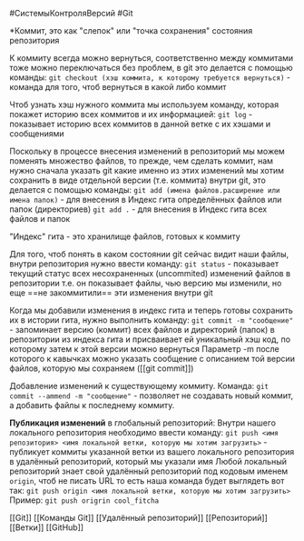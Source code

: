 #СистемыКонтроляВерсий #Git 

*Коммит, это как "слепок" или "точка сохранения" состояния репозитория

К коммиту всегда можно вернуться, соответственно между коммитами тоже можно переключаться без проблем, в git это делается с помощью команды:
`git checkout (хэш коммита, к которому требуется вернуться)` - команда для того, чтоб вернуться в какой либо коммит

Чтоб узнать хэш нужного коммита мы используем команду, которая покажет историю всех коммитов и их информацией:
`git log` - показывает историю всех коммитов в данной ветке с их хэшами и сообщениями

Поскольку в процессе внесения изменений в репозиторий мы можем поменять множество файлов, то прежде, чем сделать коммит, нам нужно сначала указать git какие именно из этих изменений мы хотим сохранить в виде отдельной версии (т.е. коммита) внутри git, это делается с помощью команды:
`git add (имена файлов.расширение или имена папок)` - для внесения в Индекс гита определённых файлов или папок (директориев)
`git add .` - для внесения в Индекс гита всех файлов и папок

"Индекс" гита - это хранилище файлов, готовых к коммиту

Для того, чтоб понять в каком состоянии git сейчас видит наши файлы, внутри репозитория нужно ввести команду:
`git status` - показывает текущий статус всех несохраненных (uncommited) изменений файлов в репозитории
т.е. он показывает файлы, чью версию мы изменили, но еще ==не закоммитили== эти изменения внутри git

Когда мы добавили изменения в индекс гита и теперь готовы сохранить их в истории гита, нужно выполнить команду:
`git commit -m "сообщение"` - запоминает версию (коммит) всех файлов и директорий (папок) в репозитории из индекса гита и присваивает ей уникальный хэш код, по которому затем к этой версии можно вернуться
Параметр -m после которого к кавычках можно указать сообщение с описанием той версии файлов, которую мы сохраняем ([[git commit]])

Добавление изменений к существующему коммиту. Команда: 
`git commit --ammend -m "сообщение"` - позволяет не создавать новый коммит, а добавить файлы к последнему коммиту.

**Публикация изменений** в глобальный репозиторий:
Внутри нашего локального репозитория необходимо ввести команду: 
`git push <имя репозитория> <имя локальной ветки, которую мы хотим загрузить>` - публикует коммиты указанной ветки из вашего локального репозитория в удалённый репозиторий, который мы указали имя
Любой локальный репозиторий знает свой удалённый репозиторий под кодовым именем `origin`, чтоб не писать URL 
то есть наша команда будет выглядеть вот так:
`git push origin <имя локальной ветки, которую мы хотим загрузить>`
Пример:
`git push origrin cool_fitcha`

 
[[Git]]
[[Команды Git]]
[[Удалённый репозиторий]]
[[Репозиторий]]
[[Ветки]]
[[GitHub]]
